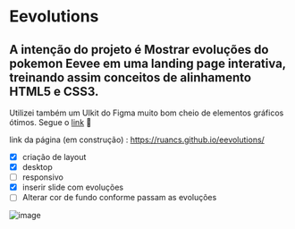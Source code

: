 # Eevolutions 

## A intenção do projeto é Mostrar evoluções do pokemon Eevee em uma landing page interativa, treinando assim conceitos de alinhamento HTML5 e CSS3.
Utilizei também um UIkit do Figma muito bom cheio de elementos gráficos ótimos. Segue o <a href="https://www.figma.com/file/mDs07f80UBUQDSwCEGSusS/Pokedex-(Community)?node-id=147%3A36475</l">link</a> 🧡

link da página (em construção) : https://ruancs.github.io/eevolutions/


- [x]  criação de layout
  - [x]  desktop
  - [ ]  responsivo
- [x]  inserir slide com evoluções
- [ ]  Alterar cor de fundo conforme passam as evoluções

![image](https://user-images.githubusercontent.com/19825224/152456838-ab189257-2edd-448d-8438-1c7ee606050f.png)
